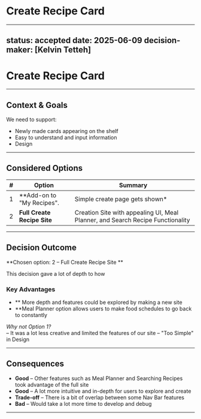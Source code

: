 # Create Recipe Card

---
status: accepted
date: 2025-06-09
decision-maker: [Kelvin Tetteh]
---

#  Create Recipe Card

---

## Context & Goals

We need to support:

* Newly made cards appearing on the shelf
* Easy to understand and input information
* Design

---

## Considered Options

|   #   | Option                                                | Summary                                                                                                            |
| :---: | ----------------------------------------------------- | ------------------------------------------------------------------------------------------------------------------ |
|   1   | **Add-on to "My Recipes".                              |  Simple create page gets shown*         
|   2   | **Full Create Recipe Site**                           |  Creation Site with appealing UI, Meal Planner, and Search Recipe Functionality                   

---

## Decision Outcome

**Chosen option: 2 – Full Create Recipe Site **

This decision gave a lot of depth to how 

### Key Advantages

* ** More depth and features could be explored by making a new site
* **Meal Planner option allows users to make food schedules to go back to constantly

*Why not Option 1?*   
– It was a lot less creative and limited the features of our site
– "Too Simple" in Design

---

## Consequences

* **Good** –  Other features such as Meal Planner and Searching Recipes took advantage of the full site
* **Good** – A lot more intuitive and in-depth for users to explore and create
* **Trade-off** – There is a bit of overlap between some Nav Bar features 
* **Bad** – Would take a lot more time to develop and debug

---

